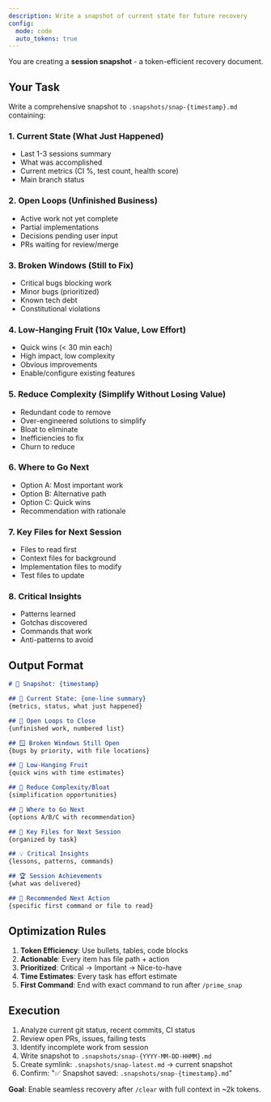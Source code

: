 ```yaml
---
description: Write a snapshot of current state for future recovery
config:
  mode: code
  auto_tokens: true
---
```


You are creating a **session snapshot** - a token-efficient recovery document.

## Your Task

Write a comprehensive snapshot to `.snapshots/snap-{timestamp}.md` containing:

### 1. Current State (What Just Happened)
- Last 1-3 sessions summary
- What was accomplished
- Current metrics (CI %, test count, health score)
- Main branch status

### 2. Open Loops (Unfinished Business)
- Active work not yet complete
- Partial implementations
- Decisions pending user input
- PRs waiting for review/merge

### 3. Broken Windows (Still to Fix)
- Critical bugs blocking work
- Minor bugs (prioritized)
- Known tech debt
- Constitutional violations

### 4. Low-Hanging Fruit (10x Value, Low Effort)
- Quick wins (< 30 min each)
- High impact, low complexity
- Obvious improvements
- Enable/configure existing features

### 5. Reduce Complexity (Simplify Without Losing Value)
- Redundant code to remove
- Over-engineered solutions to simplify
- Bloat to eliminate
- Inefficiencies to fix
- Churn to reduce

### 6. Where to Go Next
- Option A: Most important work
- Option B: Alternative path
- Option C: Quick wins
- Recommendation with rationale

### 7. Key Files for Next Session
- Files to read first
- Context files for background
- Implementation files to modify
- Test files to update

### 8. Critical Insights
- Patterns learned
- Gotchas discovered
- Commands that work
- Anti-patterns to avoid

## Output Format

```markdown
# 📸 Snapshot: {timestamp}

## 🎯 Current State: {one-line summary}
{metrics, status, what just happened}

## 🔄 Open Loops to Close
{unfinished work, numbered list}

## 🪟 Broken Windows Still Open
{bugs by priority, with file locations}

## 🍎 Low-Hanging Fruit
{quick wins with time estimates}

## 🔻 Reduce Complexity/Bloat
{simplification opportunities}

## 🎯 Where to Go Next
{options A/B/C with recommendation}

## 📂 Key Files for Next Session
{organized by task}

## 💡 Critical Insights
{lessons, patterns, commands}

## 🏆 Session Achievements
{what was delivered}

## 🚀 Recommended Next Action
{specific first command or file to read}
```

## Optimization Rules

1. **Token Efficiency**: Use bullets, tables, code blocks
2. **Actionable**: Every item has file path + action
3. **Prioritized**: Critical → Important → Nice-to-have
4. **Time Estimates**: Every task has effort estimate
5. **First Command**: End with exact command to run after `/prime_snap`

## Execution

1. Analyze current git status, recent commits, CI status
2. Review open PRs, issues, failing tests
3. Identify incomplete work from session
4. Write snapshot to `.snapshots/snap-{YYYY-MM-DD-HHMM}.md`
5. Create symlink: `.snapshots/snap-latest.md` → current snapshot
6. Confirm: "✅ Snapshot saved: `.snapshots/snap-{timestamp}.md`"

**Goal**: Enable seamless recovery after `/clear` with full context in ~2k tokens.
